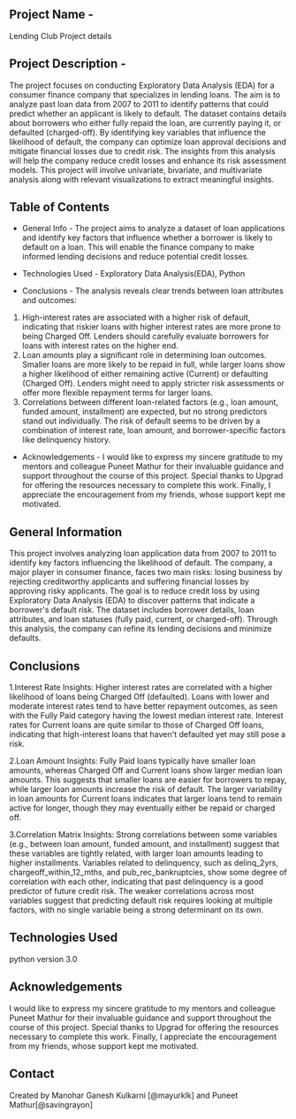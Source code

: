 ## Project Name - 
Lending Club Project details

## Project Description -
The project focuses on conducting Exploratory Data Analysis (EDA) for a consumer finance company that specializes in lending loans. The aim is to analyze past loan data from 2007 to 2011 to identify patterns that could predict whether an applicant is likely to default. The dataset contains details about borrowers who either fully repaid the loan, are currently paying it, or defaulted (charged-off). By identifying key variables that influence the likelihood of default, the company can optimize loan approval decisions and mitigate financial losses due to credit risk. The insights from this analysis will help the company reduce credit losses and enhance its risk assessment models.
This project will involve univariate, bivariate, and multivariate analysis along with relevant visualizations to extract meaningful insights.

## Table of Contents
* General Info - 
The project aims to analyze a dataset of loan applications and identify key factors that influence whether a borrower is likely to default on a loan. This will enable the finance company to make informed lending decisions and reduce potential credit losses.

* Technologies Used - Exploratory Data Analysis(EDA), Python

* Conclusions - 
The analysis reveals clear trends between loan attributes and outcomes:
1. High-interest rates are associated with a higher risk of default, indicating that riskier loans with higher interest rates are more prone to being Charged Off. Lenders should carefully evaluate borrowers for loans with interest rates on the higher end.
2. Loan amounts play a significant role in determining loan outcomes. Smaller loans are more likely to be repaid in full, while larger loans show a higher likelihood of either remaining active (Current) or defaulting (Charged Off). Lenders might need to apply stricter risk assessments or offer more flexible repayment terms for larger loans.
3. Correlations between different loan-related factors (e.g., loan amount, funded amount, installment) are expected, but no strong predictors stand out individually. The risk of default seems to be driven by a combination of interest rate, loan amount, and borrower-specific factors like delinquency history.

* Acknowledgements - I would like to express my sincere gratitude to my mentors and colleague Puneet Mathur for their invaluable guidance and support throughout the course of this project. Special thanks to  Upgrad for offering the resources necessary to complete this work. Finally, I appreciate the encouragement from my friends, whose support kept me motivated.

<!-- You can include any other section that is pertinent to your problem -->

## General Information
This project involves analyzing loan application data from 2007 to 2011 to identify key factors influencing the likelihood of default. The company, a major player in consumer finance, faces two main risks: losing business by rejecting creditworthy applicants and suffering financial losses by approving risky applicants. The goal is to reduce credit loss by using Exploratory Data Analysis (EDA) to discover patterns that indicate a borrower's default risk. The dataset includes borrower details, loan attributes, and loan statuses (fully paid, current, or charged-off). Through this analysis, the company can refine its lending decisions and minimize defaults.

<!-- You don't have to answer all the questions - just the ones relevant to your project. -->

## Conclusions

1.Interest Rate Insights:
Higher interest rates are correlated with a higher likelihood of loans being Charged Off (defaulted). Loans with lower and moderate interest rates tend to have better repayment outcomes, as seen with the Fully Paid category having the lowest median interest rate.
Interest rates for Current loans are quite similar to those of Charged Off loans, indicating that high-interest loans that haven't defaulted yet may still pose a risk.

2.Loan Amount Insights:
Fully Paid loans typically have smaller loan amounts, whereas Charged Off and Current loans show larger median loan amounts. This suggests that smaller loans are easier for borrowers to repay, while larger loan amounts increase the risk of default.
The larger variability in loan amounts for Current loans indicates that larger loans tend to remain active for longer, though they may eventually either be repaid or charged off.

3.Correlation Matrix Insights:
Strong correlations between some variables (e.g., between loan amount, funded amount, and installment) suggest that these variables are tightly related, with larger loan amounts leading to higher installments.
Variables related to delinquency, such as delinq_2yrs, chargeoff_within_12_mths, and pub_rec_bankruptcies, show some degree of correlation with each other, indicating that past delinquency is a good predictor of future credit risk.
The weaker correlations across most variables suggest that predicting default risk requires looking at multiple factors, with no single variable being a strong determinant on its own.
<!-- You don't have to answer all the questions - just the ones relevant to your project. -->


## Technologies Used
python version 3.0

<!-- As the libraries versions keep on changing, it is recommended to mention the version of library used in this project -->

## Acknowledgements
I would like to express my sincere gratitude to my mentors and colleague Puneet Mathur for their invaluable guidance and support throughout the course of this project. Special thanks to  Upgrad for offering the resources necessary to complete this work. Finally, I appreciate the encouragement from my friends, whose support kept me motivated.



## Contact
Created by Manohar Ganesh Kulkarni [@mayurklk]  and Puneet Mathur[@savingrayon]


<!-- Optional -->
<!-- ## License -->
<!-- This project is open source and available under the [... License](). -->

<!-- You don't have to include all sections - just the one's relevant to your project -->
